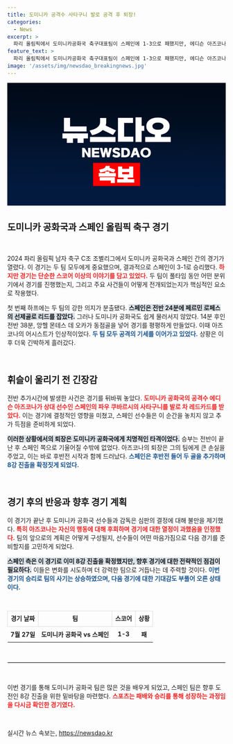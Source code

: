 ```yaml
---
title: 도미니카 공격수 사타구니 발로 공격 후 퇴장!
categories:
  - News
excerpt: >
  파리 올림픽에서 도미니카공화국 축구대표팀이 스페인에 1-3으로 패했지만, 에디슨 아즈코나의 퇴장이 경기의 전환점을 가져왔다. 사타구니를 발로 차 레드카드를 받은 그는 동점 상황에서의 귀찮은 순간이었다. 긴장감 넘치는 이 경기의 뒷이야기를 놓치지 마세요!
feature_text: >
  파리 올림픽에서 도미니카공화국 축구대표팀이 스페인에 1-3으로 패했지만, 에디슨 아즈코나의 퇴장이 경기의 전환점을 가져왔다. 사타구니를 발로 차 레드카드를 받은 그는 동점 상황에서의 귀찮은 순간이었다. 긴장감 넘치는 이 경기의 뒷이야기를 놓치지 마세요!
image: '/assets/img/newsdao_breakingnews.jpg'
---
```


<p><img src="/assets/img/newsdao_breakingnews.jpg" alt="bookingtag 속보" /></p>

<h2 data-ke-size="size26">도미니카 공화국과 스페인 올림픽 축구 경기</h2>

<p data-ke-size="size16">&nbsp;</p>

<p data-ke-size="size16">2024 파리 올림픽 남자 축구 C조 조별리그에서 도미니카 공화국과 스페인 간의 경기가 열렸다. 이 경기는 두 팀 모두에게 중요했으며, 결과적으로 스페인이 3-1로 승리했다. <b><span style="color: #ee2323;">하지만 경기는 단순한 스코어 이상의 이야기를 담고 있었다.</span></b> 두 팀이 풀타임 동안 어떤 분위기에서 경기를 진행했는지, 그리고 주요 사건들이 어떻게 전개되었는지가 핵심적인 요소로 작용했다. </p>

<p data-ke-size="size16">첫 번째 하프에는 두 팀의 강한 의지가 분출됐다. <b><span style="background-color: #21538527;">스페인은 전반 24분에 페르민 로페스의 선제골로 리드를 잡았다.</span></b> 그러나 도미니카 공화국도 쉽게 물러서지 않았다. 14분 후인 전반 38분, 앙헬 몬테스 데 오카가 동점골을 넣어 경기를 평평하게 만들었다. 이때 아즈코나의 어시스트가 인상적이었다. <b><span style="color: #1a5490;">두 팀 모두 공격의 기세를 이어가고 있었다.</span></b> 상황은 이후 더욱 긴박하게 흘러갔다.</p>

<p data-ke-size="size16">&nbsp;</p>

<h2 data-ke-size="size26">휘슬이 울리기 전 긴장감</h2>

<p data-ke-size="size16">전반 추가시간에 발생한 사건은 경기를 뒤바꿔 놓았다. <b><span style="color: #ee2323;">도미니카 공화국의 공격수 에디슨 아즈코나가 상대 선수인 스페인의 파우 쿠바르시의 사타구니를 발로 차 레드카드를 받았다.</span></b> 이는 경기에 결정적인 영향을 미쳤고, 스페인 선수들은 이 순간을 놓치지 않고 추가 득점을 준비하게 되었다.</p>

<p data-ke-size="size16"><b><span style="background-color: #21538527;">이러한 상황에서의 퇴장은 도미니카 공화국에게 치명적인 타격이었다.</span></b> 승부는 전반이 끝난 후 스페인 쪽으로 기울어질 수밖에 없었다. 아즈코나의 퇴장은 그의 팀에게 큰 손실을 주었고, 이는 바로 후반전 시작과 함께 드러났다. <b><span style="color: #1a5490;">스페인은 후반전 들어 두 골을 추가하며 8강 진출을 확정짓게 되었다.</span></b></p>

<p data-ke-size="size16">&nbsp;</p>

<h2 data-ke-size="size26">경기 후의 반응과 향후 경기 계획</h2>

<p data-ke-size="size16">이 경기가 끝난 후 도미니카 공화국 선수들과 감독은 심판의 결정에 대해 불만을 제기했다. <b><span style="color: #ee2323;">특히 아즈코나는 자신의 행동에 대해 후회하며 경기에 대한 열정이 과했음을 인정했다.</span></b> 팀의 앞으로의 계획은 어떻게 구성될지, 선수들이 어떤 마음가짐으로 다음 경기를 준비할지를 고민하게 되었다.</p>

<p data-ke-size="size16"><b><span style="background-color: #21538527;">스페인 측은 이 경기로 이미 8강 진출을 확정했지만, 향후 경기에 대한 전략적인 점검이 필요하다.</span></b> 이들은 변화를 시도하며 더 강력한 팀으로 거듭나는 데 주력할 것이다. <b><span style="color: #1a5490;">이번 경기의 승리로 팀의 사기는 상승하였으며, 다음 경기에 대한 기대감도 부풀어 오른 상태이다.</span></b></p>

<p data-ke-size="size16">&nbsp;</p>

<table style="width: 100%; border-collapse: collapse;">
  <tr>
    <td style="border: 1px solid #ddd; text-align: center; height: 30px;"><b>경기 날짜</b></td>
    <td style="border: 1px solid #ddd; text-align: center; height: 30px;"><b>팀</b></td>
    <td style="border: 1px solid #ddd; text-align: center; height: 30px;"><b>스코어</b></td>
    <td style="border: 1px solid #ddd; text-align: center; height: 30px;"><b>상황</b></td>
  </tr>
  <tr>
    <td style="text-align: center; height: 30px;"><b>7월 27일</b></td>
    <td style="text-align: center; height: 30px;"><b>도미니카 공화국 vs 스페인</b></td>
    <td style="text-align: center; height: 30px;"><b>1-3</b></td>
    <td style="text-align: center; height: 30px;"><b>패</b></td>
  </tr>
</table>

<p data-ke-size="size16">&nbsp;</p>

<hr style="border: 1px solid #ddd;"/>

<p data-ke-size="size16">&nbsp;</p>

<p data-ke-size="size16">이번 경기를 통해 도미니카 공화국 팀은 많은 것을 배우게 되었고, 스페인 팀은 향후 도전인 8강 진출을 위한 밑바탕을 마련했다. <b><span style="color: #ee2323;">스포츠는 패배와 승리를 통해 성장하는 과정임을 다시금 확인한 경기였다.</span></b></p>

<p data-ke-size="size16">&nbsp;</p>
실시간 뉴스 속보는, <a href="https://newsdao.kr" rel="dofollow">https://newsdao.kr</a>


